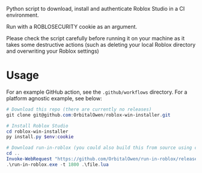 Python script to download, install and authenticate Roblox Studio in a CI environment.

Run with a ROBLOSECURITY cookie as an argument.

Please check the script carefully before running it on your machine as it takes some destructive actions (such as deleting your local Roblox directory and overwriting your Roblox settings)

# Usage

For an example GitHub action, see the `.github/workflows` directory. For a platform agnostic example, see below:

```powershell
# Download this repo (there are currently no releases)
git clone git@github.com:OrbitalOwen/roblox-win-installer.git

# Install Roblox Studio
cd roblox-win-installer
py install.py $env:cookie

# Download run-in-roblox (you could also build this from source using cargo install run-in-roblox)
cd ..
Invoke-WebRequest "https://github.com/OrbitalOwen/run-in-roblox/releases/download/0.2.0/run-in-roblox.exe" -OutFile run-in-roblox.exe
.\run-in-roblox.exe -t 1800 .\file.lua
```
